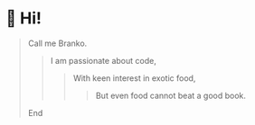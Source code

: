 # :wave: Hi!

> Call me Branko.
>> I am passionate about code, 
>>> With keen interest in exotic food,
>>>> But even food cannot beat a good book.
>>>> 
> End
